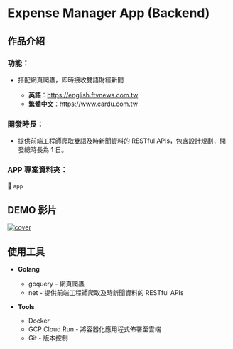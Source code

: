 # Expense Manager App (Backend)

## 作品介紹

### 功能：

- 搭配網頁爬蟲，即時接收雙語財經新聞

  - **英語**：https://english.ftvnews.com.tw
  - **繁體中文**：https://www.cardu.com.tw

### 開發時長：

- 提供前端工程師爬取雙語及時新聞資料的 RESTful APIs，包含設計規劃，開發總時長為 1 日。

### APP 專案資料夾：

:file_folder: `app`

## DEMO 影片

[![cover](https://github.com/YJZeng1120/expense_manager_demo/assets/84773273/83ef1951-94d4-432d-9fd6-bfef7c31dd51)](https://youtu.be/l09rLSNswLE?si=V_BFdcdJswus8yae&t=155)

## 使用工具

- **Golang**

  - goquery - 網頁爬蟲
  - net - 提供前端工程師爬取及時新聞資料的 RESTful APIs

- **Tools**
  - Docker
  - GCP Cloud Run - 將容器化應用程式佈署至雲端
  - Git - 版本控制
